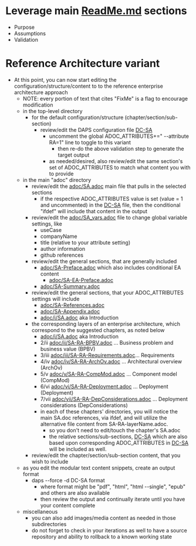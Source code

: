 # Leverage main [ReadMe.md](./ReadMe.md) sections
- Purpose
- Assumptions
- Validation

# Reference Architecture variant
- At this point, you can now start editing the configuration/structure/content to to the reference enterprise architecture approach
  - NOTE: every portion of text that cites "FixMe" is a flag to encourage modification
  - in the top-level directory
    - for the default configuration/structure (chapter/section/sub-section)
      - review/edit the DAPS configuration file [DC-SA](./DC-SA)
        - uncomment the global ADOC_ATTRIBUTES+=" --attribute RA=1" line to toggle to this variant
          - then re-do the above validation step to generate the target output
        - as needed/desired, also review/edit the same section's set of ADOC_ATTRIBUTES to match what content you with to provide
  - in the main "adoc" directory
    - review/edit the [adoc/SA.adoc](./adoc/SA.adoc) main file that pulls in the selected sections
      - if the respective ADOC_ATTRIBUTES value is set (value = 1 and uncommented) in the [DC-SA](./DC-SA) file, then the conditional "ifdef" will include that content in the output
    - review/edit the [adoc/SA_vars.adoc](./adoc/SA_vars.adoc) file to change global variable settings, like
      - useCase
      - companyName
      - title (relative to your attribute setting)
      - author information
      - github references
    - review/edit the general sections, that are generally included
      - [adoc/SA-Preface.adoc](./adoc/SA-Preface.adoc) which also includes conditional EA content
        - [adoc/SA-EA-Preface.adoc](./adoc/SA-EA-Preface.adoc)
      - [adoc/SA-Summary.adoc](./adoc/SA-Summary.adoc)
    - review/edit the general sections, that your ADOC_ATTRIBUTES settings will include
      - [adoc/SA-References.adoc](./adoc/SA-References.adoc)
      - [adoc/SA-Appendix.adoc](./adoc/SA-Appendix.adoc)
      - [adoc/i/SA.adoc](./adoc/i/SA.adoc) aka Introduction
    - the corresponding layers of an enterprise architecture, which correspond to the suggested chapters, as noted below
      - [adoc/i/SA.adoc](./adoc/i/SA.adoc) aka Introduction
      - 2/ii [adoc/ii/SA-RA-BPBV.adoc](./adoc/ii/SA-RA-BPBV.adoc) ... Business problem and business value (BPBV)
      - 3/iii [adoc/iii/SA-RA-Requirements.adoc](./adoc/iii/SA-RA-Requirements.adoc)... Requirements 
      - 4/iv [adoc/iv/SA-RA-ArchOv.adoc](./adoc/iv/SA-RA-ArchOv.adoc) ... Architectural overview (ArchOv)
      - 5/v [adoc/v/SA-RA-CompMod.adoc](./adoc/v/SA-RA-CompMod.adoc) ... Component model (CompMod)
      - 6/vi [adoc/vi/SA-RA-Deployment.adoc](./adoc/vi/SA-RA-Deployment.adoc) ... Deployment (Deployment)
      - 7/vii [adoc/vii/SA-RA-DepConsiderations.adoc](./adoc/vii/SA-RA-DepConsiderations.adoc) ... Deployment considerations (DepConsiderations)
      - in each of these chapters' directories, you will notice the main SA.doc references, via ifdef, and will utilize the alternative file content from SA-RA-layerName.adoc.
        - so you don't need to edit/touch the chapter's SA.adoc
        - the relative sections/sub-sections, [DC-SA](./DC-SA) which are also based upon corresponding ADOC_ATTRIBUTES in [DC-SA](./DC-SA) will be included as well.
    - review/edit the chapter/section/sub-section content, that you wish to include
  - as you edit the modular text content snippets, create an output format
    - daps --force -d DC-SA format
      - where format might be "pdf", "html", "html --single", "epub" and others are also available
      - then review the output and continually iterate until you have your content complete
  - miscellaneous 
    - you can also add images/media content as needed in those subdirectories
    - do not forget to check in your iterations as well to have a source repository and ability to rollback to a known working state

